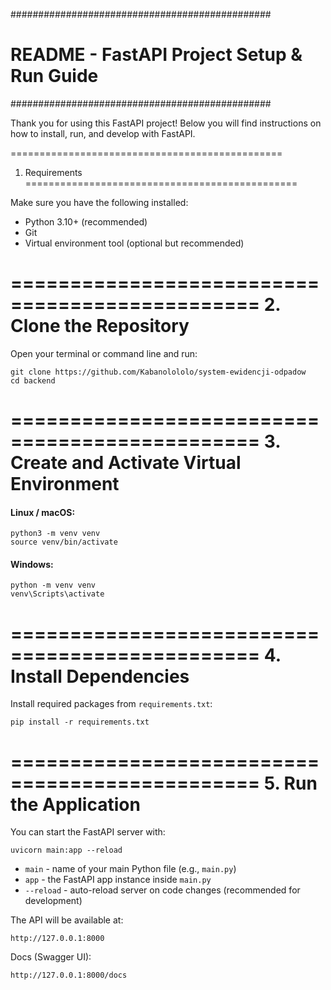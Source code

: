 \###############################################

# README - FastAPI Project Setup & Run Guide

\###############################################

Thank you for using this FastAPI project! Below you will find instructions on how to install, run, and develop with FastAPI.

\===============================================

1. Requirements ===============================================

Make sure you have the following installed:

- Python 3.10+ (recommended)
- Git
- Virtual environment tool (optional but recommended)

# =============================================== 2. Clone the Repository

Open your terminal or command line and run:

```
git clone https://github.com/Kabanolololo/system-ewidencji-odpadow
cd backend
```

# =============================================== 3. Create and Activate Virtual Environment

#### Linux / macOS:

```
python3 -m venv venv
source venv/bin/activate
```

#### Windows:

```
python -m venv venv
venv\Scripts\activate
```

# =============================================== 4. Install Dependencies

Install required packages from `requirements.txt`:

```
pip install -r requirements.txt
```

# =============================================== 5. Run the Application

You can start the FastAPI server with:

```
uvicorn main:app --reload
```

- `main` - name of your main Python file (e.g., `main.py`)
- `app` - the FastAPI app instance inside `main.py`
- `--reload` - auto-reload server on code changes (recommended for development)

The API will be available at:

```
http://127.0.0.1:8000
```

Docs (Swagger UI):

```
http://127.0.0.1:8000/docs
```